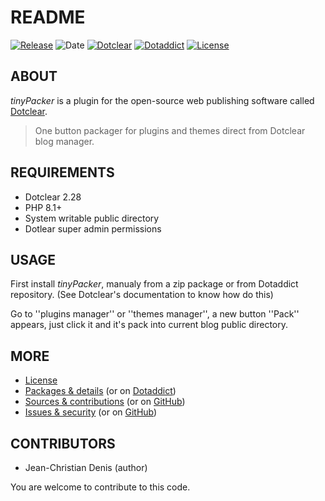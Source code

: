 # README

[![Release](https://img.shields.io/badge/release-1.4.2-a2cbe9.svg)](https://git.dotclear.watch/JcDenis/tinyPacker/releases)
![Date](https://img.shields.io/badge/date-2023.10.20-c44d58.svg)
[![Dotclear](https://img.shields.io/badge/dotclear-v2.28-137bbb.svg)](https://fr.dotclear.org/download)
[![Dotaddict](https://img.shields.io/badge/dotaddict-official-9ac123.svg)](https://plugins.dotaddict.org/dc2/details/tinyPacker)
[![License](https://img.shields.io/badge/license-GPL--2.0-ececec.svg)](https://git.dotclear.watch/JcDenis/tinyPacker/src/branch/master/LICENSE)

## ABOUT

_tinyPacker_ is a plugin for the open-source web publishing software called [Dotclear](https://www.dotclear.org).

> One button packager for plugins and themes direct from Dotclear blog manager.

## REQUIREMENTS

* Dotclear 2.28
* PHP 8.1+
* System writable public directory
* Dotlear super admin permissions

## USAGE

First install _tinyPacker_, manualy from a zip package or from 
Dotaddict repository. (See Dotclear's documentation to know how do this)

Go to ''plugins manager'' or ''themes manager'', 
a new button ''Pack'' appears, just click it 
and it's pack into current blog public directory.

## MORE

* [License](https://git.dotclear.watch/JcDenis/tinyPacker/src/branch/master/LICENSE)
* [Packages & details](https://git.dotclear.watch/JcDenis/tinyPacker/releases) (or on [Dotaddict](https://plugins.dotaddict.org/dc2/details/tinyPacker))
* [Sources & contributions](https://git.dotclear.watch/JcDenis/tinyPacker) (or on [GitHub](https://github.com/JcDenis/tinyPacker))
* [Issues & security](https://git.dotclear.watch/JcDenis/tinyPacker/issues) (or on [GitHub](https://github.com/JcDenis/tinyPacker/issues))

## CONTRIBUTORS

* Jean-Christian Denis (author)

You are welcome to contribute to this code.
